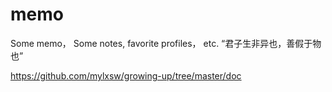 # memo
Some memo， Some notes, favorite profiles， etc.
“君子生非异也，善假于物也” 

https://github.com/mylxsw/growing-up/tree/master/doc
